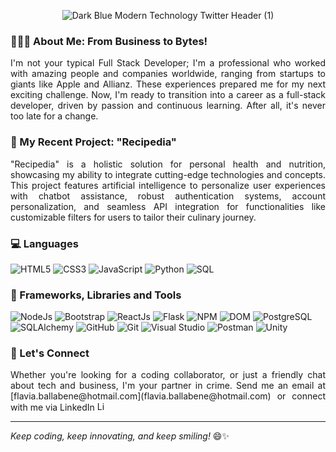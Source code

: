 <div align="center">

![Dark Blue Modern Technology Twitter Header (1)](https://github.com/FlaviaBallabene/FlaviaBallabene/assets/139667150/4e7aa381-97f0-4f07-88d6-d3605c363258)
</div>


### 👩‍💼🚀 About Me: From Business to Bytes!
<div align="justify">

I'm not your typical Full Stack Developer; I'm a professional who worked with amazing people and companies worldwide, ranging from startups to giants like Apple and Allianz. These experiences prepared me for my next exciting challenge. Now, I'm ready to transition into a career as a full-stack developer, driven by passion and continuous learning. After all, it's never too late for a change.

</div>

### 📖 My Recent Project: "Recipedia"
<div align="justify">

"Recipedia" is a holistic solution for personal health and nutrition, showcasing my ability to integrate cutting-edge technologies and concepts. This project features artificial intelligence to personalize user experiences with chatbot assistance, robust authentication systems, account personalization, and seamless API integration for functionalities like customizable filters for users to tailor their culinary journey.

</div>

### 💻 Languages

![HTML5](https://img.shields.io/badge/-HTML5-000?&logo=HTML5)
![CSS3](https://img.shields.io/badge/-CSS3-000?&logo=CSS3)
![JavaScript](https://img.shields.io/badge/-JavaScript-000?&logo=JavaScript)
![Python](https://img.shields.io/badge/-Python-000?&logo=Python)
![SQL](https://img.shields.io/badge/-SQL-000?&logo=MySQL)

### 🔨 Frameworks, Libraries and Tools

![NodeJs](https://img.shields.io/badge/-Node.js-000?&logo=node.js)
![Bootstrap](https://img.shields.io/badge/-Bootstrap-000?&logo=Bootstrap)
![ReactJs](https://img.shields.io/badge/-React-000?&logo=React)
![Flask](https://img.shields.io/badge/-Flask-000?&logo=Flask)
![NPM](https://img.shields.io/badge/-npm-000?&logo=npm)
![DOM](https://img.shields.io/badge/-DOM-000?&logo=DOM)
![PostgreSQL](https://img.shields.io/badge/-PostgreSQL-000?&logo=PostgreSQL)
![SQLAlchemy](https://img.shields.io/badge/-sqlalchemy-000?&logo=sqlalchemy)
![GitHub](https://img.shields.io/badge/-github-000?&logo=github)
![Git](https://img.shields.io/badge/-git-000?&logo=git)
![Visual Studio](https://img.shields.io/badge/-visualstudio-000?&logo=visualstudio)
![Postman](https://img.shields.io/badge/-postman-000?&logo=postman)
![Unity](https://img.shields.io/badge/-unity-000?&logo=unity)


### 🤝 Let's Connect 
<div align="justify">
Whether you're looking for a coding collaborator, or just a friendly chat about tech and business, I'm your partner in crime. Send me an email at [flavia.ballabene@hotmail.com](flavia.ballabene@hotmail.com) or connect with me via LinkedIn 
<a href="https://www.linkedin.com/in/flavia-ballabene/">
  <img src="https://cdn-icons-png.flaticon.com/256/174/174857.png" alt="LinkedIn" width="15px"/>
</a>
</div>

---

*Keep coding, keep innovating, and keep smiling!* 😄✨
